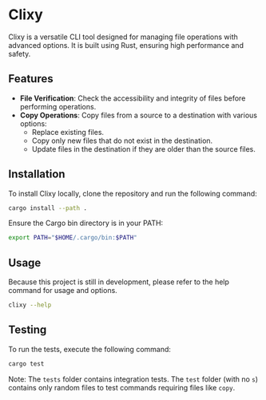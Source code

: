 # Clixy

Clixy is a versatile CLI tool designed for managing file operations with advanced options. It is built using Rust, ensuring high performance and safety.

## Features

-   **File Verification**: Check the accessibility and integrity of files before performing operations.
-   **Copy Operations**: Copy files from a source to a destination with various options:
    -   Replace existing files.
    -   Copy only new files that do not exist in the destination.
    -   Update files in the destination if they are older than the source files.

## Installation

To install Clixy locally, clone the repository and run the following command:

```sh
cargo install --path .
```

Ensure the Cargo bin directory is in your PATH:

```sh
export PATH="$HOME/.cargo/bin:$PATH"
```

## Usage

Because this project is still in development, please refer to the help command for usage and options.

```sh
clixy --help
```

## Testing

To run the tests, execute the following command:

```sh
cargo test
```

Note: The `tests` folder contains integration tests. The `test` folder (with no `s`) contains only random files to test commands requiring files like `copy`.